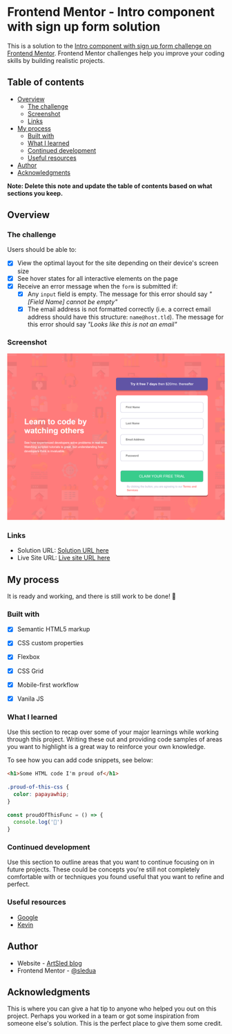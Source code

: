 # Frontend Mentor - Intro component with sign up form solution

This is a solution to the [Intro component with sign up form challenge on Frontend Mentor](https://www.frontendmentor.io/challenges/intro-component-with-signup-form-5cf91bd49edda32581d28fd1). Frontend Mentor challenges help you improve your coding skills by building realistic projects. 

## Table of contents

- [Overview](#overview)
  - [The challenge](#the-challenge)
  - [Screenshot](#screenshot)
  - [Links](#links)
- [My process](#my-process)
  - [Built with](#built-with)
  - [What I learned](#what-i-learned)
  - [Continued development](#continued-development)
  - [Useful resources](#useful-resources)
- [Author](#author)
- [Acknowledgments](#acknowledgments)

**Note: Delete this note and update the table of contents based on what sections you keep.**

## Overview

### The challenge

Users should be able to:

- [x] View the optimal layout for the site depending on their device's screen size 
- [x] See hover states for all interactive elements on the page
- [x] Receive an error message when the `form` is submitted if:
  - [x] Any `input` field is empty. The message for this error should say *"[Field Name] cannot be empty"*
  - [x] The email address is not formatted correctly (i.e. a correct email address should have this structure: `name@host.tld`). The message for this error should say *"Looks like this is not an email"*

### Screenshot

![](./screenshot.png)

### Links

- Solution URL: [Solution URL here](https://github.com/sledua/intro-component-with-signup-fm)
- Live Site URL: [Live site URL here](https://fluffy-malasada-9b2c52.netlify.app/)

## My process
   It is ready and working, and there is still work to be done! :tada:
### Built with

- [x] Semantic HTML5 markup
- [x] CSS custom properties
- [x] Flexbox
- [x] CSS Grid
- [x] Mobile-first workflow
- [x] Vanila JS


### What I learned

Use this section to recap over some of your major learnings while working through this project. Writing these out and providing code samples of areas you want to highlight is a great way to reinforce your own knowledge.

To see how you can add code snippets, see below:

```html
<h1>Some HTML code I'm proud of</h1>
```
```css
.proud-of-this-css {
  color: papayawhip;
}
```
```js
const proudOfThisFunc = () => {
  console.log('🎉')
}
```

### Continued development

Use this section to outline areas that you want to continue focusing on in future projects. These could be concepts you're still not completely comfortable with or techniques you found useful that you want to refine and perfect.


### Useful resources

- [Google](https://www.google.com) 
- [Kevin](https://www.youtube.com/@KevinPowell) 



## Author

- Website - [ArtSled blog](https://art-sled.netlify.app/)
- Frontend Mentor - [@sledua](https://www.frontendmentor.io/profile/sledua)


## Acknowledgments

This is where you can give a hat tip to anyone who helped you out on this project. Perhaps you worked in a team or got some inspiration from someone else's solution. This is the perfect place to give them some credit.

